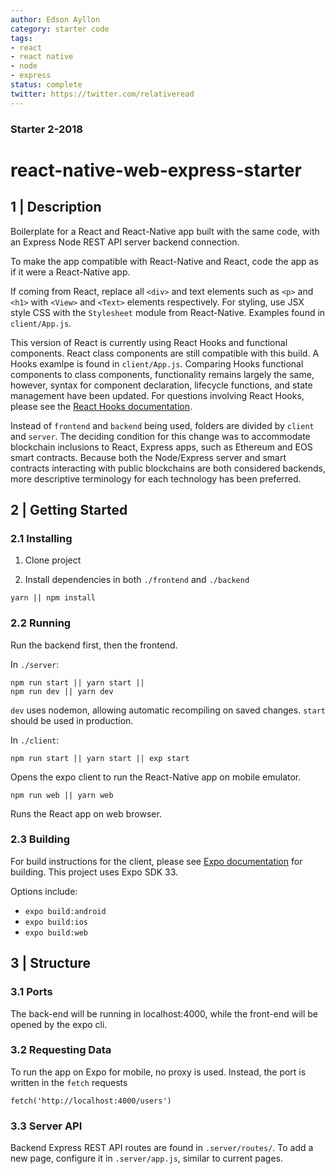 ```yaml
---
author: Edson Ayllon
category: starter code
tags: 
- react
- react native
- node
- express
status: complete
twitter: https://twitter.com/relativeread
---
```


### Starter 2-2018 

# react-native-web-express-starter

## 1 | Description

Boilerplate for a React and React-Native app built with the same code, with an Express Node REST API server backend connection. 

To make the app compatible with React-Native and React, code the app as if it were a React-Native app. 

If coming from React, replace all `<div>` and text elements such as `<p>` and `<h1>` with `<View>` and `<Text>` elements respectively. For styling, use JSX style CSS with the `Stylesheet` module from React-Native. Examples found in `client/App.js`.

This version of React is currently using React Hooks and functional components. React class components are still compatible with this build. A Hooks examlpe is found in `client/App.js`. Comparing Hooks functional components to class components, functionality remains largely the same, however, syntax for component declaration, lifecycle functions, and state management have been updated. For questions involving React Hooks, please see the [React Hooks documentation](https://reactjs.org/docs/hooks-faq.html). 

Instead of `frontend` and `backend` being used, folders are divided by `client` and `server`. The deciding condition for this change was to accommodate blockchain inclusions to React, Express apps, such as Ethereum and EOS smart contracts. Because both the Node/Express server and smart contracts interacting with public blockchains are both considered backends, more descriptive terminology for each technology has been preferred. 


## 2 | Getting Started


### 2.1 Installing

1. Clone project

2. Install dependencies in both `./frontend` and `./backend`

```
yarn || npm install
```

### 2.2 Running

Run the backend first, then the frontend.

In `./server`:

```
npm run start || yarn start || 
npm run dev || yarn dev 
```

`dev` uses nodemon, allowing automatic recompiling on saved changes. `start` should be used in production. 


In `./client`:

```
npm run start || yarn start || exp start
```

Opens the expo client to run the React-Native app on mobile emulator.


```
npm run web || yarn web
```

Runs the React app on web browser.

### 2.3 Building

For build instructions for the client, please see [Expo documentation](https://docs.expo.io/versions/latest/distribution/building-standalone-apps/) for building. This project uses Expo SDK 33. 

Options include:
* `expo build:android` 
* `expo build:ios`
* `expo build:web`


## 3 | Structure

### 3.1 Ports

The back-end will be running in localhost:4000, while the front-end will be opened by the expo cli.

### 3.2 Requesting Data

To run the app on Expo for mobile, no proxy is used. Instead, the port is
written in the `fetch` requests

```
fetch('http://localhost:4000/users')
```

### 3.3 Server API

Backend Express REST API routes are found in `.server/routes/`. To add a new page, configure it in `.server/app.js`, similar to current pages.
